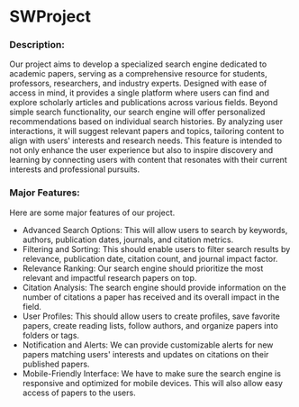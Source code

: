 # SWProject

### Description:
Our project aims to develop a specialized search engine dedicated to academic papers, serving as a comprehensive resource for students, professors, researchers, and industry experts. Designed with ease of access in mind, it provides a single platform where users can find and explore scholarly articles and publications across various fields. Beyond simple search functionality, our search engine will offer personalized recommendations based on individual search histories. By analyzing user interactions, it will suggest relevant papers and topics, tailoring content to align with users' interests and research needs. This feature is intended to not only enhance the user experience but also to inspire discovery and learning by connecting users with content that resonates with their current interests and professional pursuits.

### Major Features:

Here are some major features of our project.
* Advanced Search Options: This will allow users to search by keywords, authors, publication dates, journals, and citation metrics.
* Filtering and Sorting: This should enable users to filter search results by relevance, publication date, citation count, and journal impact factor.
* Relevance Ranking: Our search engine should prioritize the most relevant and impactful research papers on top.
* Citation Analysis: The search engine should provide information on the number of citations a paper has received and its overall impact in the field.
* User Profiles: This should allow users to create profiles, save favorite papers, create reading lists, follow authors, and organize papers into folders or tags.
* Notification and Alerts: We can provide customizable alerts for new papers matching users' interests and updates on citations on their published papers.
* Mobile-Friendly Interface: We have to make sure the search engine is responsive and optimized for mobile devices. This will also allow easy access of papers to the users.
